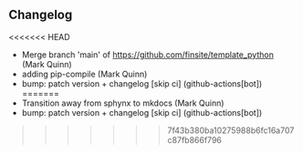 ## Changelog

<<<<<<< HEAD
- Merge branch 'main' of https://github.com/finsite/template_python (Mark Quinn)
- adding pip-compile (Mark Quinn)
- bump: patch version + changelog [skip ci] (github-actions[bot])
=======
- Transition away from sphynx to mkdocs (Mark Quinn)
- bump: patch version + changelog [skip ci] (github-actions[bot])
>>>>>>> 7f43b380ba10275988b6fc16a707c87fb866f796
